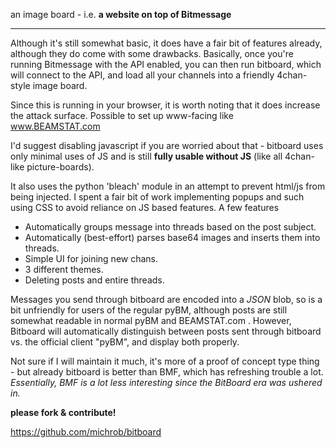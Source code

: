 an image board - i.e. **a website on top of Bitmessage**

***

Although it's still somewhat basic, it does have a fair bit of features already, although they do come with some drawbacks. Basically, once you're running Bitmessage with the API enabled, you can then run bitboard, which will connect to the API, and load all your channels into a friendly 4chan-style image board. 


Since this is running in your browser, it is worth noting that it does increase the attack surface. Possible to set up www-facing like www.BEAMSTAT.com


I'd suggest disabling javascript if you are worried about that - bitboard uses only minimal uses of JS and is still **fully usable without JS** (like all 4chan-like picture-boards). 

It also uses the python 'bleach' module in an attempt to prevent html/js from being injected. I spent a fair bit of work implementing popups and such using CSS to avoid reliance on JS based features. A few features 

*  Automatically groups message into threads based on the post subject. 
*  Automatically (best-effort) parses base64 images and inserts them into threads. 
*  Simple UI for joining new chans. 
*  3 different themes. 
*  Deleting posts and entire threads. 


Messages you send through bitboard are encoded into a _JSON_ blob, so is a bit unfriendly for users of the regular pyBM, although posts are still somewhat readable in normal pyBM and BEAMSTAT.com . However, Bitboard will automatically distinguish between posts sent through bitboard vs. the official client "pyBM", and display both properly. 

Not sure if I will maintain it much, it's more of a proof of concept type thing - but already bitboard is better than BMF, which has refreshing trouble a lot. _Essentially, BMF is a lot less interesting since the BitBoard era was ushered in._

**please fork & contribute!**

https://github.com/michrob/bitboard 